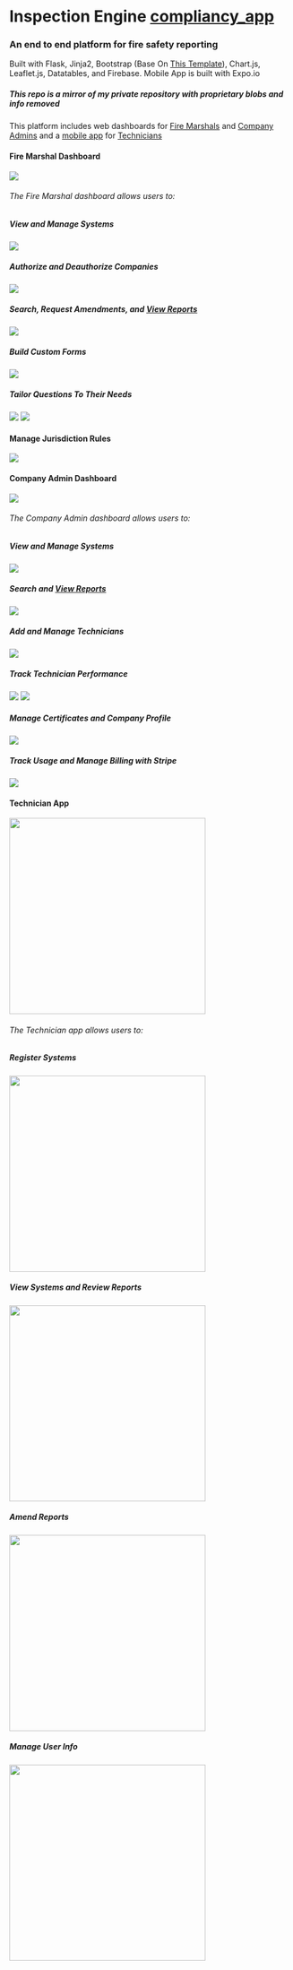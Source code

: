 # Inspection Engine <a href="https://calebjohn24.github.io/compliancy_app_public/">compliancy_app</a>

### An end to end platform for fire safety reporting

Built with Flask, Jinja2, Bootstrap (Base On <a href="https://github.com/startbootstrap/startbootstrap-sb-admin-2">This Template</a>), Chart.js, Leaflet.js, Datatables, and Firebase. Mobile App is built with Expo.io

#####  *This repo is a mirror of my private repository with proprietary blobs and info removed*


This platform includes web dashboards for <a href="https://github.com/calebjohn24/compliancy_app_public#fire-marshal-dashboard">Fire Marshals</a> and <a href="https://github.com/calebjohn24/compliancy_app_public#company-admin-dashboard">Company Admins</a> and a <a href="https://github.com/calebjohn24/compliancy_app_mobile">mobile app</a> for <a href="https://github.com/calebjohn24/compliancy_app_public#company-admin-dashboard">Technicians</a>
  
  
#### Fire Marshal Dashboard

<img src="https://github.com/calebjohn24/compliancy_app_public/blob/master/demos/GovSplash.png" >

###### The Fire Marshal dashboard allows users to:

##### View and Manage Systems
<img src="https://github.com/calebjohn24/compliancy_app_public/blob/master/demos/GovSystems.png">

##### Authorize and Deauthorize Companies
<img src="https://github.com/calebjohn24/compliancy_app_public/blob/master/demos/GovCompanies.png">

##### Search, Request Amendments, and <a href="https://calebjohn24.github.io/compliancy_app_public/sampleForm.html" target="_blank">View Reports</a>
<img src="https://github.com/calebjohn24/compliancy_app_public/blob/master/demos/GovReports.png">
  
##### Build Custom Forms
<img src="https://github.com/calebjohn24/compliancy_app_public/blob/master/demos/GovFormTable.png">

##### Tailor Questions To Their Needs
<img src="https://github.com/calebjohn24/compliancy_app_public/blob/master/demos/GovQuestionTool.png">
<img src="https://github.com/calebjohn24/compliancy_app_public/blob/master/demos/GovQuestionTool2.png">


#### Manage Jurisdiction Rules
<img src="https://github.com/calebjohn24/compliancy_app_public/blob/master/demos/GovRules.png">


#### Company Admin Dashboard
<img src="https://github.com/calebjohn24/compliancy_app_public/blob/master/demos/AdminSplash.png" >

###### The Company Admin dashboard allows users to:

##### View and Manage Systems
<img src="https://github.com/calebjohn24/compliancy_app_public/blob/master/demos/AdminSystems.png">

##### Search and <a href="https://calebjohn24.github.io/compliancy_app_public/sampleForm.html" target="_blank">View Reports</a>
<img src="https://github.com/calebjohn24/compliancy_app_public/blob/master/demos/AdminReports.png">

##### Add and Manage Technicians
<img src="https://github.com/calebjohn24/compliancy_app_public/blob/master/demos/AdminAllEmployees.png">

##### Track Technician Performance
<img src="https://github.com/calebjohn24/compliancy_app_public/blob/master/demos/AdminEmployee1.png">
<img src="https://github.com/calebjohn24/compliancy_app_public/blob/master/demos/AdminEmployee2.png">

##### Manage Certificates and Company Profile
<img src="https://github.com/calebjohn24/compliancy_app_public/blob/master/demos/AdminInfo.png">


##### Track Usage and Manage Billing with Stripe
<img src="https://github.com/calebjohn24/compliancy_app_public/blob/master/demos/AdminBilling.png">


#### Technician App
<img src="https://github.com/calebjohn24/compliancy_app_public/blob/master/demos/1623435988897.png" width="350">

###### The Technician app allows users to:

##### Register Systems
<img src="https://github.com/calebjohn24/compliancy_app_public/blob/master/demos/sysReg.gif" width="350">

##### View Systems and Review Reports
<img src="https://github.com/calebjohn24/compliancy_app_public/blob/master/demos/sysView.gif" width="350">

##### Amend Reports
<img src="https://github.com/calebjohn24/compliancy_app_public/blob/master/demos/sysAmend.gif" width="350">

##### Manage User Info
<img src="https://github.com/calebjohn24/compliancy_app_public/blob/master/demos/userInfo.gif" width="350">
